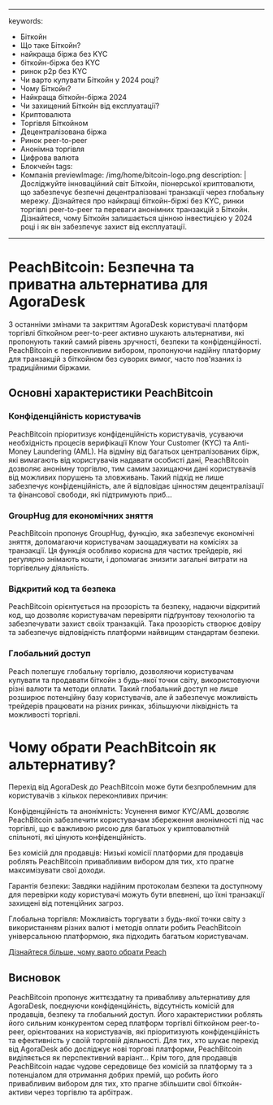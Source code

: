 
---
keywords:
  - Біткойн
  - Що таке Біткойн?
  - найкраща біржа без KYC
  - біткойн-біржа без KYC
  - ринок p2p без KYC
  - Чи варто купувати Біткойн у 2024 році?
  - Чому Біткойн?
  - Найкраща біткойн-біржа 2024
  - Чи захищений Біткойн від експлуатації?
  - Криптовалюта
  - Торгівля Біткойном
  - Децентралізована біржа
  - Ринок peer-to-peer
  - Анонімна торгівля
  - Цифрова валюта
  - Блокчейн
tags:
  - Компанія
previewImage: /img/home/bitcoin-logo.png
description: |
  Досліджуйте інноваційний світ Біткойн, піонерської криптовалюти, що забезпечує безпечні децентралізовані транзакції через глобальну мережу. Дізнайтеся про найкращі біткойн-біржі без KYC, ринки торгівлі peer-to-peer та переваги анонімних транзакцій з Біткойн. Дізнайтеся, чому Біткойн залишається цінною інвестицією у 2024 році і як він забезпечує захист від експлуатації.
---

# PeachBitcoin: Безпечна та приватна альтернатива для AgoraDesk

З останніми змінами та закриттям AgoraDesk користувачі платформ торгівлі біткойном peer-to-peer активно шукають альтернативи, які пропонують такий самий рівень зручності, безпеки та конфіденційності. PeachBitcoin є переконливим вибором, пропонуючи надійну платформу для транзакцій з біткойном без суворих вимог, часто пов'язаних із традиційними біржами.

## Основні характеристики PeachBitcoin

### Конфіденційність користувачів

PeachBitcoin пріоритизує конфіденційність користувачів, усуваючи необхідність процесів верифікації Know Your Customer (KYC) та Anti-Money Laundering (AML). На відміну від багатьох централізованих бірж, які вимагають від користувачів надавати особисті дані, PeachBitcoin дозволяє анонімну торгівлю, тим самим захищаючи дані користувачів від можливих порушень та зловживань. Такий підхід не лише забезпечує конфіденційність, але й відповідає цінностям децентралізації та фінансової свободи, які підтримують приб...

### GroupHug для економічних зняття

PeachBitcoin пропонує GroupHug, функцію, яка забезпечує економічні зняття, допомагаючи користувачам заощаджувати на комісіях за транзакції. Ця функція особливо корисна для частих трейдерів, які регулярно знімають кошти, і допомагає знизити загальні витрати на торгівельну діяльність.

### Відкритий код та безпека

PeachBitcoin орієнтується на прозорість та безпеку, надаючи відкритий код, що дозволяє користувачам перевіряти підґрунтову технологію та забезпечувати захист своїх транзакцій. Така прозорість створює довіру та забезпечує відповідність платформи найвищим стандартам безпеки.

### Глобальний доступ

Peach полегшує глобальну торгівлю, дозволяючи користувачам купувати та продавати біткойн з будь-якої точки світу, використовуючи різні валюти та методи оплати. Такий глобальний доступ не лише розширює потенційну базу користувачів, але й забезпечує можливість трейдерів працювати на різних ринках, збільшуючи ліквідність та можливості торгівлі.

# Чому обрати PeachBitcoin як альтернативу?

Перехід від AgoraDesk до PeachBitcoin може бути безпроблемним для користувачів з кількох переконливих причин:

Конфіденційність та анонімність: Усунення вимог KYC/AML дозволяє PeachBitcoin забезпечити користувачам збереження анонімності під час торгівлі, що є важливою рисою для багатьох у криптовалютній спільноті, які цінують конфіденційність.

Без комісій для продавців: Низькі комісії платформи для продавців роблять PeachBitcoin привабливим вибором для тих, хто прагне максимізувати свої доходи.

Гарантія безпеки: Завдяки надійним протоколам безпеки та доступному для перевірки коду користувачі можуть бути впевнені, що їхні транзакції захищені від потенційних загроз.

Глобальна торгівля: Можливість торгувати з будь-якої точки світу з використанням різних валют і методів оплати робить PeachBitcoin універсальною платформою, яка підходить багатьом користувачам.

[Дізнайтеся більше, чому варто обрати Peach](https://peachbitcoin.com/blog/Why-Choose-Peach/)

## Висновок

PeachBitcoin пропонує життєздатну та привабливу альтернативу для AgoraDesk, поєднуючи конфіденційність, відсутність комісій для продавців, безпеку та глобальний доступ. Його характеристики роблять його сильним конкурентом серед платформ торгівлі біткойном peer-to-peer, орієнтованих на користувачів, які пріоритизують конфіденційність та ефективність у своїй торговій діяльності. Для тих, хто шукає перехід від AgoraDesk або досліджує нові торгові платформи, PeachBitcoin виділяється як перспективний варіант...
Крім того, для продавців PeachBitcoin надає чудове середовище без комісій за платформу та з потенціалом для отримання добрих премій, що робить його привабливим вибором для тих, хто прагне збільшити свої біткойн-активи через торгівлю та арбітраж.
